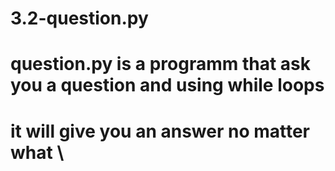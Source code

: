 # 3.2-question.py
# question.py is a programm that ask you a question and using while loops
# it will give you an answer no matter what \
